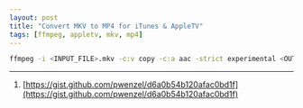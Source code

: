 ```yaml
---
layout: post
title: "Convert MKV to MP4 for iTunes & AppleTV"
tags: [ffmpeg, appletv, mkv, mp4]
---
```


```bash
ffmpeg -i <INPUT_FILE>.mkv -c:v copy -c:a aac -strict experimental <OUTPUT_FILE>.m4v
```

---
1. [https://gist.github.com/pwenzel/d6a0b54b120afac0bd1f](https://gist.github.com/pwenzel/d6a0b54b120afac0bd1f)
